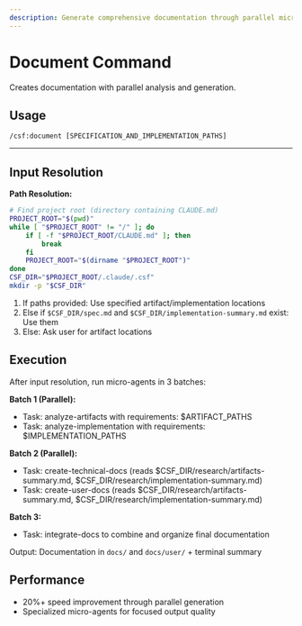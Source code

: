 ```yaml
---
description: Generate comprehensive documentation through parallel micro-agents
---
```


# Document Command

Creates documentation with parallel analysis and generation.

## Usage
```
/csf:document [SPECIFICATION_AND_IMPLEMENTATION_PATHS]
```

---

## Input Resolution

**Path Resolution:**
```bash
# Find project root (directory containing CLAUDE.md)
PROJECT_ROOT="$(pwd)"
while [ "$PROJECT_ROOT" != "/" ]; do
    if [ -f "$PROJECT_ROOT/CLAUDE.md" ]; then
        break
    fi
    PROJECT_ROOT="$(dirname "$PROJECT_ROOT")"
done
CSF_DIR="$PROJECT_ROOT/.claude/.csf"
mkdir -p "$CSF_DIR"
```

1. If paths provided: Use specified artifact/implementation locations
2. Else if `$CSF_DIR/spec.md` and `$CSF_DIR/implementation-summary.md` exist: Use them
3. Else: Ask user for artifact locations

## Execution

After input resolution, run micro-agents in 3 batches:

**Batch 1 (Parallel):**
- Task: analyze-artifacts with requirements: $ARTIFACT_PATHS
- Task: analyze-implementation with requirements: $IMPLEMENTATION_PATHS

**Batch 2 (Parallel):**
- Task: create-technical-docs (reads $CSF_DIR/research/artifacts-summary.md, $CSF_DIR/research/implementation-summary.md)
- Task: create-user-docs (reads $CSF_DIR/research/artifacts-summary.md, $CSF_DIR/research/implementation-summary.md)

**Batch 3:**
- Task: integrate-docs to combine and organize final documentation

Output: Documentation in `docs/` and `docs/user/` + terminal summary

## Performance
- 20%+ speed improvement through parallel generation
- Specialized micro-agents for focused output quality